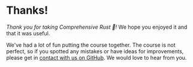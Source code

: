# Thanks!

_Thank you for taking Comprehensive Rust 🦀!_ We hope you enjoyed it and that it
was useful.

We've had a lot of fun putting the course together. The course is not perfect,
so if you spotted any mistakes or have ideas for improvements, please get in
[contact with us on GitHub](https://github.com/google/comprehensive-rust/discussions). We would love
to hear from you.
